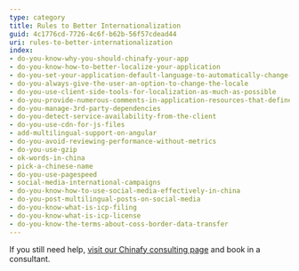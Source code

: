 ```yaml
---
type: category
title: Rules to Better Internationalization
guid: 4c1776cd-7726-4c6f-b62b-56f57cdead44
uri: rules-to-better-internationalization
index:
- do-you-know-why-you-should-chinafy-your-app
- do-you-know-how-to-better-localize-your-application
- do-you-set-your-application-default-language-to-automatically-change-to-local-language
- do-you-always-give-the-user-an-option-to-change-the-locale
- do-you-use-client-side-tools-for-localization-as-much-as-possible
- do-you-provide-numerous-comments-in-application-resources-that-define-context
- do-you-manage-3rd-party-dependencies
- do-you-detect-service-availability-from-the-client
- do-you-use-cdn-for-js-files
- add-multilingual-support-on-angular
- do-you-avoid-reviewing-performance-without-metrics
- do-you-use-gzip
- ok-words-in-china
- pick-a-chinese-name
- do-you-use-pagespeed
- social-media-international-campaigns
- do-you-know-how-to-use-social-media-effectively-in-china
- do-you-post-multilingual-posts-on-social-media
- do-you-know-what-is-icp-filing
- do-you-know-what-is-icp-license
- do-you-know-the-terms-about-coss-border-data-transfer
---
```

If you still need help, [visit our Chinafy consulting page](https&#58;//www.ssw.com.au/ssw/Consulting/Chinafy-App.aspx) and book in a consultant.

